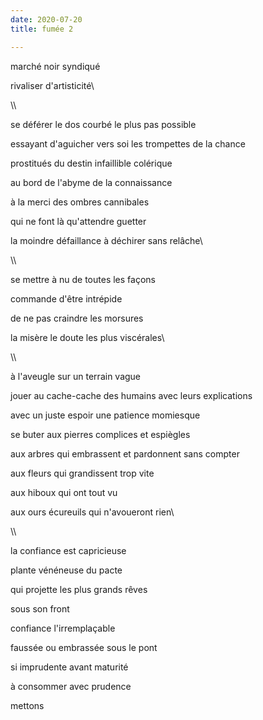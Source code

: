 ```yaml
---
date: 2020-07-20
title: fumée 2

---
```


marché noir syndiqué

rivaliser d'artisticité\

\\\

se déférer le dos courbé le plus pas possible

essayant d'aguicher vers soi les trompettes de la chance

prostitués du destin infaillible colérique

au bord de l'abyme de la connaissance

à la merci des ombres cannibales

qui ne font là qu'attendre guetter

la moindre défaillance à déchirer sans relâche\

\\\

se mettre à nu de toutes les façons

commande d'être intrépide

de ne pas craindre les morsures

la misère le doute les plus viscérales\

\\\

à l'aveugle sur un terrain vague

jouer au cache-cache des humains avec leurs explications

avec un juste espoir une patience momiesque

se buter aux pierres complices et espiègles

aux arbres qui embrassent et pardonnent sans compter

aux fleurs qui grandissent trop vite

aux hiboux qui ont tout vu

aux ours écureuils qui n'avoueront rien\

\\\

la confiance est capricieuse

plante vénéneuse du pacte

qui projette les plus grands rêves

sous son front

confiance l'irremplaçable

faussée ou embrassée sous le pont

si imprudente avant maturité

à consommer avec prudence

mettons

